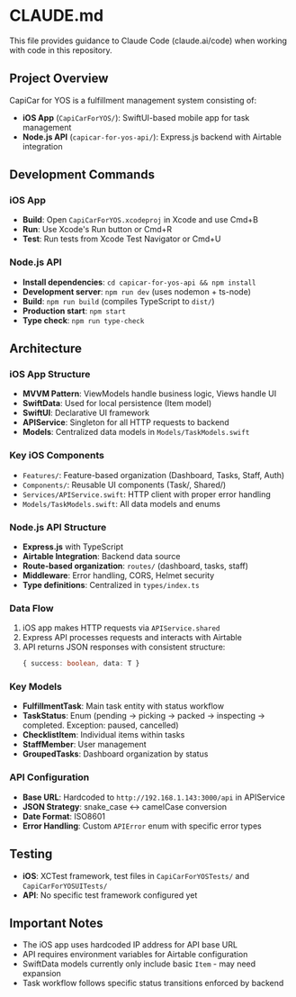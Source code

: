 # CLAUDE.md

This file provides guidance to Claude Code (claude.ai/code) when working with code in this repository.

## Project Overview

CapiCar for YOS is a fulfillment management system consisting of:
- **iOS App** (`CapiCarForYOS/`): SwiftUI-based mobile app for task management
- **Node.js API** (`capicar-for-yos-api/`): Express.js backend with Airtable integration

## Development Commands

### iOS App
- **Build**: Open `CapiCarForYOS.xcodeproj` in Xcode and use Cmd+B
- **Run**: Use Xcode's Run button or Cmd+R
- **Test**: Run tests from Xcode Test Navigator or Cmd+U

### Node.js API
- **Install dependencies**: `cd capicar-for-yos-api && npm install`
- **Development server**: `npm run dev` (uses nodemon + ts-node)
- **Build**: `npm run build` (compiles TypeScript to `dist/`)
- **Production start**: `npm start`
- **Type check**: `npm run type-check`

## Architecture

### iOS App Structure
- **MVVM Pattern**: ViewModels handle business logic, Views handle UI
- **SwiftData**: Used for local persistence (Item model)
- **SwiftUI**: Declarative UI framework
- **APIService**: Singleton for all HTTP requests to backend
- **Models**: Centralized data models in `Models/TaskModels.swift`

### Key iOS Components
- `Features/`: Feature-based organization (Dashboard, Tasks, Staff, Auth)
- `Components/`: Reusable UI components (Task/, Shared/)
- `Services/APIService.swift`: HTTP client with proper error handling
- `Models/TaskModels.swift`: All data models and enums

### Node.js API Structure
- **Express.js** with TypeScript
- **Airtable Integration**: Backend data source
- **Route-based organization**: `routes/` (dashboard, tasks, staff)
- **Middleware**: Error handling, CORS, Helmet security
- **Type definitions**: Centralized in `types/index.ts`

### Data Flow
1. iOS app makes HTTP requests via `APIService.shared`
2. Express API processes requests and interacts with Airtable
3. API returns JSON responses with consistent structure:
   ```typescript
   { success: boolean, data: T }
   ```

### Key Models
- **FulfillmentTask**: Main task entity with status workflow
- **TaskStatus**: Enum (pending → picking → packed → inspecting → completed. Exception: paused, cancelled)
- **ChecklistItem**: Individual items within tasks
- **StaffMember**: User management
- **GroupedTasks**: Dashboard organization by status

### API Configuration
- **Base URL**: Hardcoded to `http://192.168.1.143:3000/api` in APIService
- **JSON Strategy**: snake_case ↔ camelCase conversion
- **Date Format**: ISO8601
- **Error Handling**: Custom `APIError` enum with specific error types

## Testing
- **iOS**: XCTest framework, test files in `CapiCarForYOSTests/` and `CapiCarForYOSUITests/`
- **API**: No specific test framework configured yet

## Important Notes
- The iOS app uses hardcoded IP address for API base URL
- API requires environment variables for Airtable configuration
- SwiftData models currently only include basic `Item` - may need expansion
- Task workflow follows specific status transitions enforced by backend
